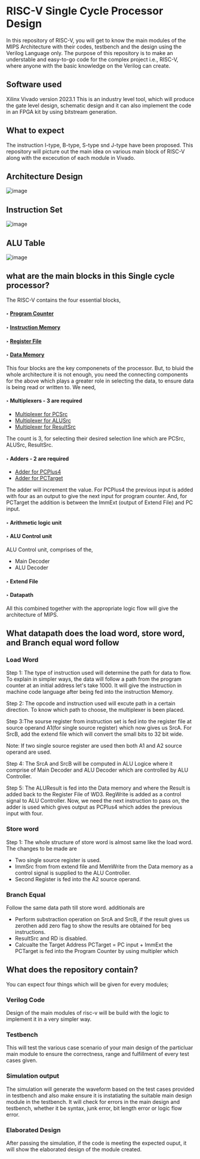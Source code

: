# RISC-V Single Cycle Processor Design

In this repository of RISC-V, you will get to know the main modules of the MIPS Architecture with their codes, testbench and the design using the Verilog Language only. The purpose of this repository is to make an understable and easy-to-go code for the complex project i.e., RISC-V, where anyone with the basic knowledge on the Verilog can create. 

## Software used
Xilinx Vivado version 2023.1
This is an industry level tool, which will produce the gate level design, schematic design and it can also implement the code in an FPGA kit by using bitstream generation.

## What to expect
The instruction I-type, B-type, S-type snd J-type have been proposed. 
This repository will picture out the main idea on various main block of RISC-V along with the excecution of each module in Vivado.


## Architecture Design

![image](https://github.com/EkthaReddy/RISC-V-Single-Cycle-Processor/assets/152515939/a96949c0-6e89-426c-97c5-8d158f3afae8)

## Instruction Set

![image](https://github.com/EkthaReddy/RISC-V-Single-Cycle-Processor/assets/152515939/e5042813-b772-4bf1-a8a8-44d33539c6b8)

## ALU Table

![image](https://github.com/EkthaReddy/RISC-V-Single-Cycle-Processor/assets/152515939/9b26d4e0-50c2-43be-aef5-47effa00f8ff)




## what are the main blocks in this Single cycle processor?
The RISC-V contains the four essential blocks,
#### ‣ [Program Counter](https://github.com/EkthaReddy/RISC-V-Single-Cycle-Processor/tree/main/RISC-V%20Main%20Modules%20Designs/Program%20Counter)
#### ‣ [Instruction Memory](https://github.com/EkthaReddy/RISC-V-Single-Cycle-Processor/tree/main/RISC-V%20Main%20Modules%20Designs/Instruction%20Memory)
#### ‣ [Register File](https://github.com/EkthaReddy/RISC-V-Single-Cycle-Processor/tree/main/RISC-V%20Main%20Modules%20Designs/Register%20File)
#### ‣ [Data Memory](https://github.com/EkthaReddy/RISC-V-Single-Cycle-Processor/tree/main/RISC-V%20Main%20Modules%20Designs/Data%20Memory)
This four blocks are the key componenets of the processor. But, to bluid the whole architecture it is not enough, you need the connecting components for the above which plays a greater role in selecting the data, to ensure data is being read or written to. We need,
#### ‣ Multiplexers - 3 are required
- [Multiplexer for PCSrc](https://github.com/EkthaReddy/RISC-V-Single-Cycle-Processor/tree/main/RISC-V%20Main%20Modules%20Designs/Multiplexer%20for%20PCSrc)
- [Multiplexer for ALUSrc](https://github.com/EkthaReddy/RISC-V-Single-Cycle-Processor/tree/main/RISC-V%20Main%20Modules%20Designs/Multiplexer%20for%20ALUSrc)
- [Multiplexer for ResultSrc](https://github.com/EkthaReddy/RISC-V-Single-Cycle-Processor/blob/main/RISC-V%20Main%20Modules%20Designs/Multiplexer%20for%20ResultSrc/Design.v)

The count is 3, for selecting their desired selection line which are PCSrc, ALUSrc, ResultSrc.
#### ‣ Adders - 2 are required
- [Adder for PCPlus4](https://github.com/EkthaReddy/RISC-V-Single-Cycle-Processor/tree/main/RISC-V%20Main%20Modules%20Designs/Adder%20for%20PCPlus4)
- [Adder for PCTarget](https://github.com/EkthaReddy/RISC-V-Single-Cycle-Processor/tree/main/RISC-V%20Main%20Modules%20Designs/Adder%20for%20PCTarget)
  
The adder will increment the value. For PCPlus4 the previous input is added with four as an output to give the next input for program counter. And, for PCTarget the addition is between the ImmExt (output of Extend File) and PC input.
#### ‣ Arithmetic logic unit
#### ‣ ALU Control unit
ALU Control unit, comprises of the, 

- Main Decoder
- ALU Decoder

#### ‣ Extend File
#### ‣ Datapath

All this combined together with the appropriate logic flow will give the architecture of MIPS.


## What datapath does the load word, store word, and Branch equal word follow

### Load Word
Step 1: The type of instruction used will determine the path for data to flow. To explain in simpler ways, the data will follow a path from the program counter at an initial address let's take 1000. It will give the instruction in machine code language after being fed into the instruction Memory.


Step 2: The opcode and instruction used will excute path in a certain direction. To know which path to choose, the multiplexer is been placed.


Step 3:The sourse register from instruction set is fed into the register file at source operand A1(for single source register) which now gives us SrcA. For SrcB, add the extend file which will convert the small bits to 32 bit wide.

Note: If two single source register are used then both A1 and A2 source operand are used.


Step 4: The SrcA and SrcB will be computed in ALU Logice where it comprise of Main Decoder and ALU Decoder which are controlled by ALU Controller.


Step 5: The ALUResult is fed into the Data memory and where the Result is added back to the Register File of WD3. RegWrite is added as a control signal to ALU Controller.
Now, we need the next instruction to pass on, the adder is used which gives output as PCPlus4 which addes the previous input with four.


### Store word
Step 1: The whole structure of store word is almost same like the load word. 
The changes to be made are 
- Two single source register is used.
- ImmSrc from from extend file and MemWrite from the Data memory as a control signal is supplied to the ALU Controller.
- Second Register is fed into the A2 source operand.

### Branch Equal

Follow the same data path till store word.
additionals are

- Perform substraction operation on SrcA and SrcB, if the result gives us zerothen add zero flag to show the results are obtained for beq instructions.
- ResultSrc and RD is disabled.
- Calcualte the Target Address 
  PCTarget = PC input + ImmExt
  the PCTarget is fed into the Program Counter by using multipler which 



## What does the repository contain?

You can expect four things which will be given for every modules;
### Verilog Code
Design of the main modules of risc-v will be build with the logic to implement it in a very simpler way.
### Testbench
This will test the various case scenario of your main design of the particluar main module to ensure the correctness, range and fulfillment of every test cases given.
### Simulation output
The simulation will generate the waveform based on the test cases provided in testbench and also make ensure it is instatiating the suitable main design module in the testbench. It will check for errors in the main design and testbench, whether it be syntax, junk error, bit length error or logic flow error.
### Elaborated Design
After passing the simulation, if the code is meeting the expected ouput, it will show the elaborated design of the module created.
